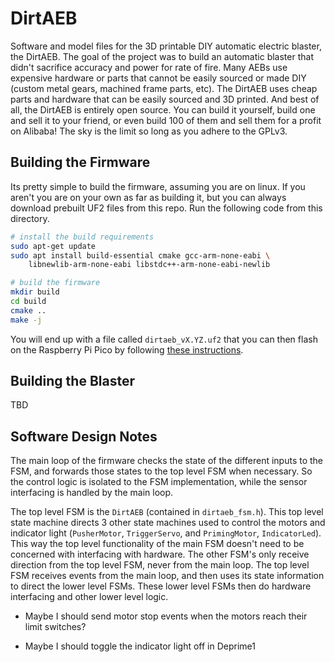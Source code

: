 # DirtAEB
Software and model files for the 3D printable DIY automatic electric blaster,
the DirtAEB. The goal of the project was to build an automatic blaster that 
didn't sacrifice accuracy and power for rate of fire. Many AEBs use expensive 
hardware or parts that cannot be easily sourced or made DIY (custom metal 
gears, machined frame parts, etc). The DirtAEB uses cheap parts and hardware 
that can be easily sourced and 3D printed. And best of all, the DirtAEB is 
entirely open source. You can build it yourself, build one and sell it to your 
friend, or even build 100 of them and sell them for a profit on Alibaba! The 
sky is the limit so long as you adhere to the GPLv3.

## Building the Firmware

Its pretty simple to build the firmware, assuming you are on linux. If you
aren't you are on your own as far as building it, but you can always download
prebuilt UF2 files from this repo. Run the following code from this directory.

```bash
# install the build requirements
sudo apt-get update
sudo apt install build-essential cmake gcc-arm-none-eabi \
    libnewlib-arm-none-eabi libstdc++-arm-none-eabi-newlib

# build the firmware
mkdir build
cd build
cmake ..
make -j
```

You will end up with a file called `dirtaeb_vX.YZ.uf2` that you can then flash
on the Raspberry Pi Pico by following 
[these instructions](https://www.okdo.com/getting-started/get-started-with-raspberry-pi-pico/).

## Building the Blaster

TBD

## Software Design Notes

The main loop of the firmware checks the state of the different inputs to the
FSM, and forwards those states to the top level FSM when necessary. So the
control logic is isolated to the FSM implementation, while the sensor
interfacing is handled by the main loop. 

The top level FSM is the `DirtAEB` (contained in `dirtaeb_fsm.h`). This top
level state machine directs 3 other state machines used to control the
motors and indicator light (`PusherMotor`, `TriggerServo`, and `PrimingMotor`, 
`IndicatorLed`). This way the top
level functionality of the main FSM doesn't need to be concerned with
interfacing with  hardware. The other FSM's only receive direction from the top
level FSM, never from the main loop. The top level FSM receives events from the
main loop, and then uses its state information to direct the lower level FSMs.
These lower level FSMs then do hardware interfacing and other lower level logic.

- Maybe I should send motor stop events when the motors reach their limit 
  switches?

- Maybe I should toggle the indicator light off in Deprime1
